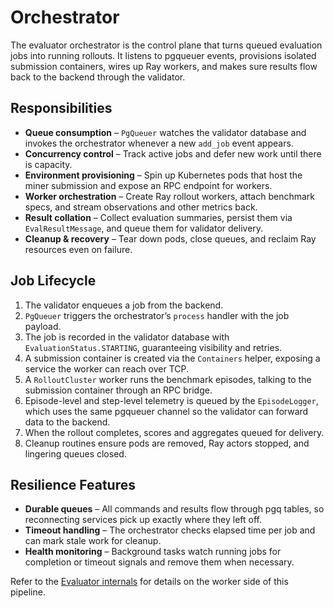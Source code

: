 # Orchestrator

The evaluator orchestrator is the control plane that turns queued evaluation jobs into running rollouts. It listens to pgqueuer events, provisions isolated submission containers, wires up Ray workers, and makes sure results flow back to the backend through the validator.

## Responsibilities
- **Queue consumption** – `PgQueuer` watches the validator database and invokes the orchestrator whenever a new `add_job` event appears.
- **Concurrency control** – Track active jobs and defer new work until there is capacity.
- **Environment provisioning** – Spin up Kubernetes pods that host the miner submission and expose an RPC endpoint for workers.
- **Worker orchestration** – Create Ray rollout workers, attach benchmark specs, and stream observations and other metrics back.
- **Result collation** – Collect evaluation summaries, persist them via `EvalResultMessage`, and queue them for validator delivery.
- **Cleanup & recovery** – Tear down pods, close queues, and reclaim Ray resources even on failure.

## Job Lifecycle
1. The validator enqueues a job from the backend.
2. `PgQueuer` triggers the orchestrator’s `process` handler with the job payload.
3. The job is recorded in the validator database with `EvaluationStatus.STARTING`, guaranteeing visibility and retries.
4. A submission container is created via the `Containers` helper, exposing a service the worker can reach over TCP.
5. A `RolloutCluster` worker runs the benchmark episodes, talking to the submission container through an RPC bridge.
6. Episode-level and step-level telemetry is queued by the `EpisodeLogger`, which uses the same pgqueuer channel so the validator can forward data to the backend.
7. When the rollout completes, scores and aggregates queued for delivery.
8. Cleanup routines ensure pods are removed, Ray actors stopped, and lingering queues closed.

## Resilience Features
- **Durable queues** – All commands and results flow through pgq tables, so reconnecting services pick up exactly where they left off.
- **Timeout handling** – The orchestrator checks elapsed time per job and can mark stale work for cleanup.
- **Health monitoring** – Background tasks watch running jobs for completion or timeout signals and remove them when necessary.

Refer to the [Evaluator internals](evaluator.md) for details on the worker side of this pipeline.
